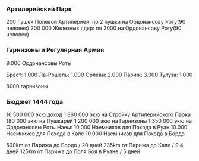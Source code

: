 ### Артилерийский Парк

200 пушек Полевой Артилерией: по 2 пушки на Ордонансову Роту(90 человек)
200 000 Железных ядер: по 2000 на Ордонансову Роту(90 человек)


### Гарнизоны и Регулярная Армия

9.000 Ордонансовы Роты

Брест: 1.000
Ла-Рошель: 1.000
Орлеан: 2.000
Париж: 3.000
Тулуза: 1.000

8000 гарнизоны

### Бюджет 1444 года

16 500 000 экю доход
1 360 000 экю на Стройку Артилерийского Парка
180 000 экю на Пушкарей
1 200 000 экю на Гарнизоны
1 350 000 экю на Ордонансовы Роты
Наем:
10.000 Наемников для Похода в Руан
10.000 Наемников для Похода в Кале
10.000 Наемников для Похода в Бордо

500km от Парижа до Бордо / 20 дней
235km от Парижа до Кале / 9.4 дней
125km от Парижа до Поля Боя в Руане / 5 дней
